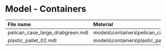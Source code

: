 # Model - Containers

| File name | Material |
| :--- | :--- |
| pelican\_case\_large\_drabgreen.mdl | models\containers\pelican\_case\_large\_drabGreen |
| plastic\_pallet\_02.mdl | models\containers\plastic\_pallet\_02 |


